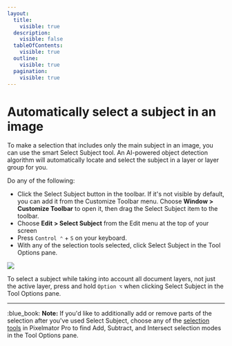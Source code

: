 ```yaml
---
layout:
  title:
    visible: true
  description:
    visible: false
  tableOfContents:
    visible: true
  outline:
    visible: true
  pagination:
    visible: true
---
```


# Automatically select a subject in an image

To make a selection that includes only the main subject in an image, you can use the smart Select Subject tool. An AI-powered object detection algorithm will automatically locate and select the subject in a layer or layer group for you.

Do any of the following:

* Click the Select Subject button in the toolbar. If it's not visible by default, you can add it from the Customize Toolbar menu. Choose **Window > Customize Toolbar** to open it, then drag the Select Subject item to the toolbar.
* Choose **Edit > Select Subject** from the Edit menu at the top of your screen
* Press `Control ⌃` + `S` on your keyboard.
* With any of the selection tools selected, click Select Subject in the Tool Options pane.

![](https://help.pixelmator.com/pixelmator-pro/3.5/assets/English/1656673754000.jpeg)

To select a subject while taking into account all document layers, not just the active layer, press and hold `Option ⌥` when clicking Select Subject in the Tool Options pane.

***

:blue\_book: **Note:** If you'd like to additionally add or remove parts of the selection after you've used Select Subject, choose any of the [selection tools](./) in Pixelmator Pro to find Add, Subtract, and Intersect selection modes in the Tool Options pane.
